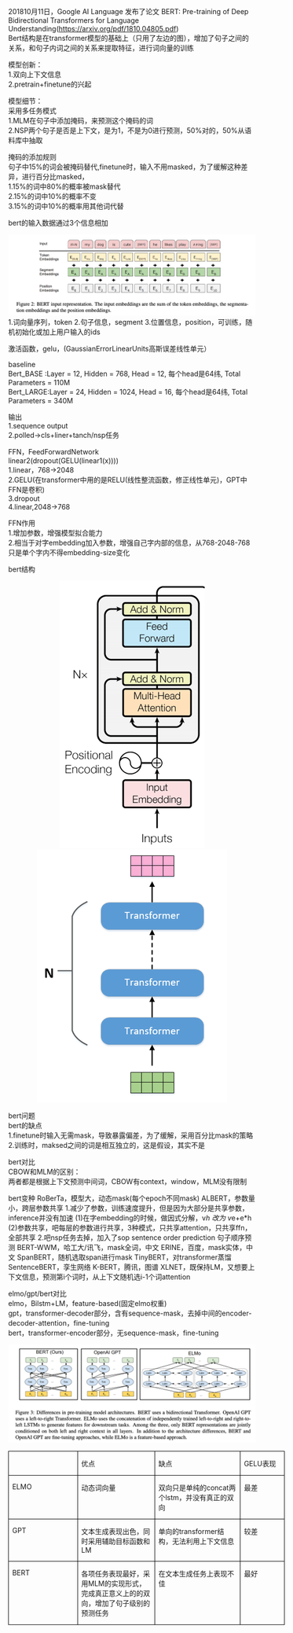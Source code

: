 201810月11日，Google AI Language 发布了论文 BERT: Pre-training of Deep Bidirectional Transformers for Language Understanding(https://arxiv.org/pdf/1810.04805.pdf)    
Bert结构是在transformer模型的基础上（只用了左边的图），增加了句子之间的关系，和句子内词之间的关系来提取特征，进行词向量的训练  

模型创新：  
1.双向上下文信息  
2.pretrain+finetune的兴起  

模型细节：  
采用多任务模式  
1.MLM在句子中添加掩码，来预测这个掩码的词  
2.NSP两个句子是否是上下文，是为1，不是为0进行预测，50%对的，50%从语料库中抽取  

掩码的添加规则  
句子中15%的词会被掩码替代,finetune时，输入不用masked，为了缓解这种差异，进行百分比masked，  
1.15%的词中80%的概率被mask替代  
2.15%的词中10%的概率不变  
3.15%的词中10%的概率用其他词代替   

bert的输入数据通过3个信息相加  
<div align="center"><img src="../assets/bert输入.png"></div>
1.词向量序列，token    
2.句子信息，segment     
3.位置信息，position，可训练，随机初始化或加上用户输入的ids     

激活函数，gelu，(GaussianErrorLinearUnits高斯误差线性单元）  

baseline  
Bert_BASE :Layer = 12, Hidden = 768,  Head = 12, 每个head是64纬, Total Parameters = 110M  
Bert_LARGE:Layer = 24, Hidden = 1024, Head = 16, 每个head是64纬, Total Parameters = 340M  

输出  
1.sequence output  
2.polled->cls+liner+tanch/nsp任务  

FFN，FeedForwardNetwork  
linear2(dropout(GELU(linear1(x))))  
1.linear，768->2048  
2.GELU(在transformer中用的是RELU(线性整流函数，修正线性单元)，GPT中FFN是卷积)  
3.dropout  
4.linear,2048->768  

FFN作用  
1.增加参数，增强模型拟合能力  
2.相当于对字embedding加入参数，增强自己字内部的信息，从768-2048-768只是单个字内不得embedding-size变化  

bert结构  
<div align="center"><img src="../assets/bert结构1_encoder.png"><img src="../assets/bert结构2.png"></div>
  
bert问题  
bert的缺点  
1.finetune时输入无需mask，导致暴露偏差，为了缓解，采用百分比mask的策略  
2.训练时，maksed之间的词是相互独立的，这是假设，其实不是  
  
bert对比  
CBOW和MLM的区别：  
两者都是根据上下文预测中间词，CBOW有context，window，MLM没有限制

bert变种
RoBerTa，模型大，动态mask(每个epoch不同mask)
ALBERT，参数量小，跨层参数共享
1.减少了参数，训练速度提升，但是因为大部分是共享参数，inference并没有加速
(1)在字embedding的时候，做因式分解，v*h 改为 v*e+e*h
(2)参数共享，吧每层的参数进行共享，3种模式，只共享attention，只共享ffn，全部共享
2.吧nsp任务去掉，加入了sop sentence order prediction  句子顺序预测
BERT-WWM，哈工大/讯飞，mask全词，中文
ERINE，百度，mask实体，中文
SpanBERT，随机选取span进行mask
TinyBERT，对transformer蒸馏
SentenceBERT，孪生网络
K-BERT，腾讯，图谱
XLNET，既保持LM，又想要上下文信息，预测第i个词时，从上下文随机选i-1个词attention

elmo/gpt/bert对比  
elmo，Bilstm+LM，feature-based(固定elmo权重)  
gpt，transformer-decoder部分，含有sequence-mask，去掉中间的encoder-decoder-attention，fine-tuning   
bert，transformer-encoder部分，无sequence-mask，fine-tuning   
<div align="center"><img src="../assets/bert_gpt_elmo对比.png"></div>  

<div class="WordSection1" style="layout-grid:15.6pt">
<table class="MsoTableGrid" border="1" cellspacing="0" cellpadding="0" width="563" style="width:422.1pt;border-collapse:collapse;border:none;mso-border-alt:solid windowtext .5pt;
 mso-yfti-tbllook:1184;mso-padding-alt:0cm 5.4pt 0cm 5.4pt">
 <tbody><tr style="mso-yfti-irow:0;mso-yfti-firstrow:yes;height:20.8pt">
  <td width="141" valign="top" style="width:105.5pt;border:solid windowtext 1.0pt;
  mso-border-alt:solid windowtext .5pt;padding:0cm 5.4pt 0cm 5.4pt;height:20.8pt">
  <p class="MsoNormal"><span lang="EN-US"><o:p>&nbsp;</o:p></span></p>
  </td>
  <td width="161" valign="top" style="width:121.05pt;border:solid windowtext 1.0pt;
  border-left:none;mso-border-left-alt:solid windowtext .5pt;mso-border-alt:
  solid windowtext .5pt;padding:0cm 5.4pt 0cm 5.4pt;height:20.8pt">
  <p class="MsoNormal">优点</p>
  </td>
  <td width="180" valign="top" style="width:134.7pt;border:solid windowtext 1.0pt;
  border-left:none;mso-border-left-alt:solid windowtext .5pt;mso-border-alt:
  solid windowtext .5pt;padding:0cm 5.4pt 0cm 5.4pt;height:20.8pt">
  <p class="MsoNormal">缺点</p>
  </td>
  <td width="81" valign="top" style="width:60.85pt;border:solid windowtext 1.0pt;
  border-left:none;mso-border-left-alt:solid windowtext .5pt;mso-border-alt:
  solid windowtext .5pt;padding:0cm 5.4pt 0cm 5.4pt;height:20.8pt">
  <p class="MsoNormal"><span lang="EN-US">GELU</span>表现</p>
  </td>
 </tr>
 <tr style="mso-yfti-irow:1;height:42.35pt">
  <td width="141" valign="top" style="width:105.5pt;border:solid windowtext 1.0pt;
  border-top:none;mso-border-top-alt:solid windowtext .5pt;mso-border-alt:solid windowtext .5pt;
  padding:0cm 5.4pt 0cm 5.4pt;height:42.35pt">
  <p class="MsoNormal"><span lang="EN-US">ELMO</span></p>
  </td>
  <td width="161" valign="top" style="width:121.05pt;border-top:none;border-left:
  none;border-bottom:solid windowtext 1.0pt;border-right:solid windowtext 1.0pt;
  mso-border-top-alt:solid windowtext .5pt;mso-border-left-alt:solid windowtext .5pt;
  mso-border-alt:solid windowtext .5pt;padding:0cm 5.4pt 0cm 5.4pt;height:42.35pt">
  <p class="MsoNormal">动态词向量</p>
  </td>
  <td width="180" valign="top" style="width:134.7pt;border-top:none;border-left:
  none;border-bottom:solid windowtext 1.0pt;border-right:solid windowtext 1.0pt;
  mso-border-top-alt:solid windowtext .5pt;mso-border-left-alt:solid windowtext .5pt;
  mso-border-alt:solid windowtext .5pt;padding:0cm 5.4pt 0cm 5.4pt;height:42.35pt">
  <p class="MsoNormal">双向只是单纯的<span class="SpellE"><span lang="EN-US">concat</span></span>两个<span class="SpellE"><span lang="EN-US">lstm</span></span>，并没有真正的双向</p>
  </td>
  <td width="81" valign="top" style="width:60.85pt;border-top:none;border-left:
  none;border-bottom:solid windowtext 1.0pt;border-right:solid windowtext 1.0pt;
  mso-border-top-alt:solid windowtext .5pt;mso-border-left-alt:solid windowtext .5pt;
  mso-border-alt:solid windowtext .5pt;padding:0cm 5.4pt 0cm 5.4pt;height:42.35pt">
  <p class="MsoNormal">最差</p>
  </td>
 </tr>
 <tr style="mso-yfti-irow:2;height:41.55pt">
  <td width="141" valign="top" style="width:105.5pt;border:solid windowtext 1.0pt;
  border-top:none;mso-border-top-alt:solid windowtext .5pt;mso-border-alt:solid windowtext .5pt;
  padding:0cm 5.4pt 0cm 5.4pt;height:41.55pt">
  <p class="MsoNormal"><span lang="EN-US">GPT</span></p>
  </td>
  <td width="161" valign="top" style="width:121.05pt;border-top:none;border-left:
  none;border-bottom:solid windowtext 1.0pt;border-right:solid windowtext 1.0pt;
  mso-border-top-alt:solid windowtext .5pt;mso-border-left-alt:solid windowtext .5pt;
  mso-border-alt:solid windowtext .5pt;padding:0cm 5.4pt 0cm 5.4pt;height:41.55pt">
  <p class="MsoNormal">文本生成表现出色，同时采用辅助目标函数和<span lang="EN-US">LM</span></p>
  </td>
  <td width="180" valign="top" style="width:134.7pt;border-top:none;border-left:
  none;border-bottom:solid windowtext 1.0pt;border-right:solid windowtext 1.0pt;
  mso-border-top-alt:solid windowtext .5pt;mso-border-left-alt:solid windowtext .5pt;
  mso-border-alt:solid windowtext .5pt;padding:0cm 5.4pt 0cm 5.4pt;height:41.55pt">
  <p class="MsoNormal">单向的<span lang="EN-US">transformer</span>结构，无法利用上下文信息</p>
  </td>
  <td width="81" valign="top" style="width:60.85pt;border-top:none;border-left:
  none;border-bottom:solid windowtext 1.0pt;border-right:solid windowtext 1.0pt;
  mso-border-top-alt:solid windowtext .5pt;mso-border-left-alt:solid windowtext .5pt;
  mso-border-alt:solid windowtext .5pt;padding:0cm 5.4pt 0cm 5.4pt;height:41.55pt">
  <p class="MsoNormal">较差</p>
  </td>
 </tr>
 <tr style="mso-yfti-irow:3;mso-yfti-lastrow:yes;height:53.4pt">
  <td width="141" valign="top" style="width:105.5pt;border:solid windowtext 1.0pt;
  border-top:none;mso-border-top-alt:solid windowtext .5pt;mso-border-alt:solid windowtext .5pt;
  padding:0cm 5.4pt 0cm 5.4pt;height:53.4pt">
  <p class="MsoNormal"><span lang="EN-US">BERT</span></p>
  </td>
  <td width="161" valign="top" style="width:121.05pt;border-top:none;border-left:
  none;border-bottom:solid windowtext 1.0pt;border-right:solid windowtext 1.0pt;
  mso-border-top-alt:solid windowtext .5pt;mso-border-left-alt:solid windowtext .5pt;
  mso-border-alt:solid windowtext .5pt;padding:0cm 5.4pt 0cm 5.4pt;height:53.4pt">
  <p class="MsoNormal">各项任务表现最好，采用<span lang="EN-US">MLM</span>的实现形式，完成真正意义上的的双向，增加了句子级别的预测任务</p>
  </td>
  <td width="180" valign="top" style="width:134.7pt;border-top:none;border-left:
  none;border-bottom:solid windowtext 1.0pt;border-right:solid windowtext 1.0pt;
  mso-border-top-alt:solid windowtext .5pt;mso-border-left-alt:solid windowtext .5pt;
  mso-border-alt:solid windowtext .5pt;padding:0cm 5.4pt 0cm 5.4pt;height:53.4pt">
  <p class="MsoNormal">在文本生成任务上表现不佳</p>
  </td>
  <td width="81" valign="top" style="width:60.85pt;border-top:none;border-left:
  none;border-bottom:solid windowtext 1.0pt;border-right:solid windowtext 1.0pt;
  mso-border-top-alt:solid windowtext .5pt;mso-border-left-alt:solid windowtext .5pt;
  mso-border-alt:solid windowtext .5pt;padding:0cm 5.4pt 0cm 5.4pt;height:53.4pt">
  <p class="MsoNormal">最好</p>
  </td>
 </tr>
</tbody></table>
<p class="MsoNormal"><span lang="EN-US"><o:p>&nbsp;</o:p></span></p>
</div>